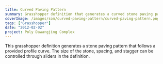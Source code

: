 ```yaml
---
title: Curved Paving Pattern
summary: Grasshopper definition that generates a curved stone paving pattern
coverImage: /images/som/curved-paving-pattern/curved-paving-pattern.png
tags: ["Grasshopper"]
date: "2012-02-02"
project: Poly Dawangjing Complex
---
```


This grasshopper definition generates a stone paving pattern that follows a provided profile curve. The size of the stone, spacing, and stagger can be controlled through sliders in the definition.
